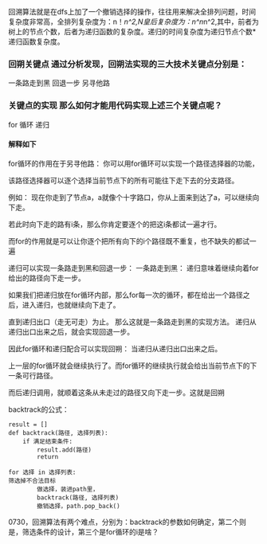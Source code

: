 回溯算法就是在dfs上加了一个撤销选择的操作，往往用来解决全排列问题，时间复杂度非常高，全排列复杂度为：n！*n^2,N皇后复杂度为：n^n*n^2,其中，前者为树上的节点个数，后者为递归函数的复杂度。递归的时间复杂度为递归节点个数*递归函数复杂度。
### 回朔关键点 通过分析发现，回朔法实现的三大技术关键点分别是：

一条路走到黑
回退一步
另寻他路
### 关键点的实现 那么如何才能用代码实现上述三个关键点呢？

for 循环
递归
#### 解释如下

for循环的作用在于另寻他路： 你可以用for循环可以实现一个路径选择器的功能，

该路径选择器可以逐个选择当前节点下的所有可能往下走下去的分支路径。 

例如： 现在你走到了节点a，a就像个十字路口，你从上面来到达了a，可以继续向下走。

若此时向下走的路有i条，那么你肯定要逐个的把这i条都试一遍才行。

而for的作用就是可以让你逐个把所有向下的i个路径既不重复，也不缺失的都试一遍

递归可以实现一条路走到黑和回退一步： 一条路走到黑： 递归意味着继续向着for给出的路径向下走一步。 

如果我们把递归放在for循环内部，那么for每一次的循环，都在给出一个路径之后，进入递归，也就继续向下走了。

直到递归出口（走无可走）为止。 那么这就是一条路走到黑的实现方法。 递归从递归出口出来之后，就会实现回退一步。

因此for循环和递归配合可以实现回朔： 当递归从递归出口出来之后。

上一层的for循环就会继续执行了。而for循环的继续执行就会给出当前节点下的下一条可行路径。

而后递归调用，就顺着这条从未走过的路径又向下走一步。这就是回朔

backtrack的公式：

```
result = []
def backtrack(路径, 选择列表):
    if 满足结束条件:
        result.add(路径)
        return
    
for 选择 in 选择列表:
筛选掉不合法目标
        做选择，装进path里，
        backtrack(路径, 选择列表)
        撤销选择，path.pop_back()
```


		

0730，回溯算法有两个难点，分别为：backtrack的参数如何确定，第二个则是，筛选条件的设计，第三个是for循环的i是啥？
